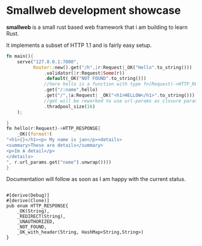 # Smallweb development showcase

**smallweb** is a small rust based web framework that i am building to learn Rust. 

It implements a subset of HTTP 1.1 and is fairly easy setup. 

```rust
fn main(){
	serve("127.0.0.1:7000",
          Router::new().get("/h",|r:Request|_OK("Hello".to_string()))
              .validator(|r:Request|Some(r))
              .default(_OK("NOT FOUND".to_string()))
              //here hello is a function with type fn(Request)->HTTP_RESPONSE
              .get("/:name",hello)
              .get("/",|a:Request| _OK("<h1>HELLOW</h1>".to_string()))
			  //get will be reworked to use url-params as closure params
              .thradpool_size(16)
    );

}
fn hello(r:Request)->HTTP_RESPONSE{
    _OK((format!(
"<h1>{}</h1><p> My name is jan</p><details>
<summary>These are details</summary>
<p>Im A detail</p>
</details>
", r.url_params.get("name").unwrap())))
}
```
Documentation will follow as soon as I am happy with the current status.

```

#[derive(Debug)]
#[derive(Clone)]
pub enum HTTP_RESPONSE{
    _OK(String),
    _REDIRECT(String),
    _UNAUTHORIZED,
    _NOT_FOUND,
    _OK_with_header(String, HashMap<String,String>)
}
```

